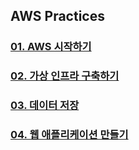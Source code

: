 ## AWS Practices

### [01. AWS 시작하기](https://github.com/huckjuhwang/aws-practice/tree/main/01)
### [02. 가상 인프라 구축하기](https://github.com/huckjuhwang/aws-practice/tree/main/02)
### [03. 데이터 저장](https://github.com/huckjuhwang/aws-practice/tree/main/03)
### [04. 웹 애플리케이션 만들기](https://github.com/huckjuhwang/aws-practice/tree/main/04)

